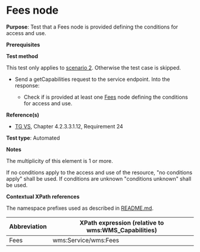 # Fees node

**Purpose**: Test that a Fees node is provided defining the conditions for access and use.

**Prerequisites**

**Test method**

This test only applies to [scenario 2](./README.md#scenarios). Otherwise the test case is skipped.

* Send a getCapabilities request to the service endpoint. Into the response:

  * Check if is provided at least one [Fees](#Fees) node defining the conditions for access and use. 

**Reference(s)**
* [TG VS](./README.md#ref_TG_VS), Chapter 4.2.3.3.1.12, Requirement 24

**Test type**: Automated

**Notes**

The multiplicity of this element is 1 or more.

If no conditions apply to the access and use of the resource, "no conditions apply" shall be used. If conditions are unknown "conditions unknown" shall be used.

**Contextual XPath references**

The namespace prefixes used as described in [README.md](./README.md#namespaces).

Abbreviation                                               |  XPath expression (relative to wms:WMS_Capabilities)
---------------------------------------------------------- | -------------------------------------------------------------------------
Fees <a name="Fees"></a> | wms:Service/wms:Fees